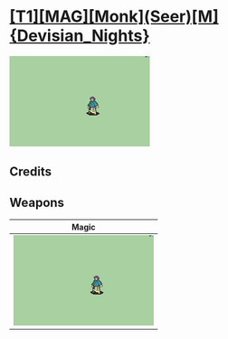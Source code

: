 # [\[T1\]\[MAG\]\[Monk\]\(Seer\)\[M\]{Devisian_Nights}](../%5BT1%5D%5BMAG%5D%5BMonk%5D(Seer)%5BM%5D%7BDevisian_Nights%7D)

<img src="./6.%20Magic/Magic_000.png" alt="[T1][MAG][Monk](Seer)[M]{Devisian_Nights} standing" />

## Credits



## Weapons


|Magic |
|  :---: |
| <img alt="Magic animation" src="./6.%20Magic/Magic.gif" /> |
